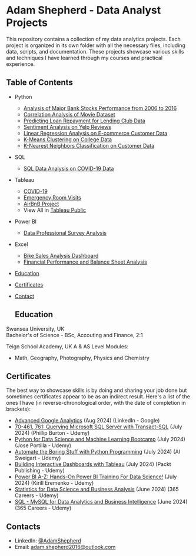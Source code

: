 # Adam Shepherd - Data Analyst Projects

This repository contains a collection of my data analytics projects. Each project is organized in its own folder with all the necessary files, including data, scripts, and documentation. These projects showcase various skills and techniques I have learned through my courses and practical experience.


## Table of Contents
  - Python
    - [Analysis of Major Bank Stocks Performance from 2006 to 2016](https://github.com/Adamshepherd36/Projects/blob/main/Financial_Project.ipynb)
    - [Correlation Analysis of Movie Dataset](https://github.com/Adamshepherd36/Projects/blob/main/Movie%20Correlation%20Project.ipynb)
    - [Predicting Loan Repayment for Lending Club Data](https://github.com/Adamshepherd36/Projects/blob/main/Predicting%20Repayment_Project.ipynb)  
    - [Sentiment Analysis on Yelp Reviews](https://github.com/Adamshepherd36/Projects/blob/main/Yelp%20Project.ipynb)  
    - [Linear Regression Analysis on E-commerce Customer Data](https://github.com/Adamshepherd36/Projects/blob/main/Linear%20Regression%20Project.ipynb)  
    - [K-Means Clustering on College Data](https://github.com/Adamshepherd36/Projects/blob/main/K-Means%20Clustering%20Project.ipynb) 
    - [K-Nearest Neighbors Classification on Customer Data](https://github.com/Adamshepherd36/Projects/blob/main/K%20Nearest%20Neighbors%20Project.ipynb)   
  - SQL
    - [SQL Data Analysis on COVID-19 Data](https://github.com/Adamshepherd36/Projects/tree/main/Covid%20Projects)
  - Tableau
    - [COVID-19](https://github.com/Adamshepherd36/Projects/tree/main/Covid%20Projects)
    - [Emergency Room Visits](https://github.com/Adamshepherd36/Projects/tree/main/Emergency%20Room%20Visits)
    - [AirBnB Project](https://github.com/Adamshepherd36/Projects/tree/main/AirBnB%20Project)
    - View All in [Tableau Public](https://public.tableau.com/app/profile/adam.shepherd3708/vizzes)
  - Power BI
    - [Data Professional Survey Analysis](https://github.com/Adamshepherd36/Projects/tree/main/Data%20Job%20Survey)
  - Excel
    - [Bike Sales Analysis Dashboard](https://github.com/Adamshepherd36/Projects/tree/main/Bike%20Sales%20Project)
    - [Financial Performance and Balance Sheet Analysis](https://github.com/Adamshepherd36/Projects/tree/main/Financial%20P%26L%2C%20BS%20Project)


- [Education](https://github.com/Adamshepherd36/Adamshepherd36.github.io/blob/main/README.md#education)  
- [Certificates](https://github.com/Adamshepherd36/Adamshepherd36.github.io/blob/main/README.md#certificates)
- [Contact](https://github.com/Adamshepherd36/Adamshepherd36.github.io/blob/main/README.md#contacts)
  

  ## Education
Swansea University, UK  
Bachelor's of Science - BSc, Accouting and Finance, 2:1

Teign School Academy, UK
A & AS Level Modules:
- Math, Geography, Photography, Physics and Chemistry 


## Certificates
The best way to showcase skills is by doing and sharing your job done but sometimes certificates appear to be as an indirect result. Here's a list of the ones I have (in reverse-chronological order, with the date of completion in brackets):
- [Advanced Google Analytics](https://analytics.google.com/analytics/academy/course/7) (Aug 2024) (LinkedIn - Google)
- [70-461, 761: Querying Microsoft SQL Server with Transact-SQL](https://www.udemy.com/course/70-461-session-2-querying-microsoft-sql-server-2012/) (July 2024) (Phillip Burton - Udemy)
- [Python for Data Science and Machine Learning Bootcamp](https://www.udemy.com/course/python-for-data-science-and-machine-learning-bootcamphtml) (July 2024) (Jose Portilla - Udemy)
- [Automate the Boring Stuff with Python Programming](https://www.udemy.com/course/automate/) (July 2024) (Al Sweigart - Udemy)
- [Building Interactive Dashboards with Tableau](https://www.udemy.com/course/building-interactive-dashboards-with-tableau/) (July 2024) (Packt Publishing - Udemy)
- [Power BI A-Z: Hands-On Power BI Training For Data Science!](https://www.udemy.com/course/mspowerbi/?kw=Power+BI+A-Z%3A+Hands-On+Power+BI+Training+For+Data+Science%21&src=sac) (July 2024) (Kirill Eremenko - Udemy)
- [Statistics for Data Science and Business Analysis](https://www.udemy.com/course/statistics-for-data-science-and-business-analysis/?kw=Statistics+for+Data+Science+and+Business+Analysis&src=sac) (June 2024) (365 Careers - Udemy)
- [SQL - MySQL for Data Analytics and Business Intelligence](https://www.udemy.com/course/sql-mysql-for-data-analytics-and-business-intelligence/?kw=SQL+-+MySQL+for+Data+Analytics+and+Business+Intelligence&src=sac&couponCode=ST10MT8624) (June 2024) (365 Careers - Udemy)


## Contacts
- LinkedIn: [@AdamShepherd](https://www.linkedin.com/in/adam-shepherd-710700203/)
- Email: adam.shepherd2016@outlook.com
